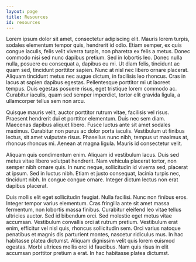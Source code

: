 ```yaml
---
layout: page
title: Resources
id: resources
---
```

Lorem ipsum dolor sit amet, consectetur adipiscing elit. Mauris lorem turpis, sodales elementum tempor quis, hendrerit id odio. Etiam semper, ex quis congue iaculis, felis velit viverra turpis, non pharetra ex felis a metus. Donec commodo nisi sed nunc dapibus pretium. Sed in lobortis leo. Donec nulla nulla, posuere eu consequat a, dapibus eu mi. Ut diam felis, tincidunt ac quam sed, tincidunt porttitor sapien. Nunc at nisl nec libero ornare placerat. Aliquam tincidunt metus nec augue dictum, in facilisis leo rhoncus. Cras in lacus at sapien dapibus egestas. Pellentesque porttitor mi ut laoreet tempus. Duis egestas posuere risus, eget tristique lorem commodo ac. Curabitur iaculis, quam sed semper imperdiet, tortor elit gravida ligula, a ullamcorper tellus sem non arcu.

Quisque mauris velit, auctor porttitor rutrum vitae, facilisis vel risus. Praesent hendrerit dui et porttitor elementum. Duis nec sem diam. Maecenas dapibus aliquet libero. Fusce luctus ante sit amet sodales maximus. Curabitur non purus ac dolor porta iaculis. Vestibulum ut finibus lectus, sit amet vulputate risus. Phasellus nunc nibh, tempus ut maximus at, rhoncus rhoncus mi. Aenean at magna ligula. Mauris id consectetur velit.

Aliquam quis condimentum enim. Aliquam id vestibulum lacus. Duis sed metus vitae libero volutpat hendrerit. Nam vehicula placerat tortor, non semper nibh ornare quis. In nunc neque, sollicitudin id viverra sed, placerat at ipsum. Sed in luctus nibh. Etiam et justo consequat, lacinia turpis nec, tincidunt nibh. In congue congue ornare. Integer dictum lectus non erat dapibus placerat.

Duis mollis elit eget sollicitudin feugiat. Nulla facilisi. Nunc non finibus eros. Integer tempor varius elementum. Cras fringilla ante sit amet massa fermentum, non lobortis massa finibus. Curabitur eleifend leo vitae tellus ultricies auctor. Sed id bibendum orci. Sed molestie eget metus vitae accumsan. Vestibulum convallis orci at rutrum pretium. Vestibulum erat enim, efficitur vel nisl quis, rhoncus sollicitudin sem. Orci varius natoque penatibus et magnis dis parturient montes, nascetur ridiculus mus. In hac habitasse platea dictumst. Aliquam dignissim velit quis lorem euismod egestas. Morbi ultrices mollis orci id faucibus. Nam quis risus in elit accumsan porttitor pretium a erat. In hac habitasse platea dictumst.